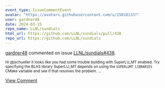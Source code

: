 ```yaml
---
event_type: IssueCommentEvent
avatar: "https://avatars.githubusercontent.com/u/15018133?"
user: gardner48
date: 2024-03-15
repo_name: LLNL/sundials
html_url: https://github.com/LLNL/sundials/pull/438
repo_url: https://github.com/LLNL/sundials
---
```


<a href='https://github.com/gardner48' target='_blank'>gardner48</a> commented on issue <a href='https://github.com/LLNL/sundials/pull/438' target='_blank'>LLNL/sundials#438</a>.

<small>Hi @jschueller it looks like you had some trouble building with SuperLU_MT enabled. Try specifying the BLAS library SuperLU_MT depends on using the `SUPERLUMT_LIBRARIES` CMake variable and see if that resolves the problem....</small>

<a href='https://github.com/LLNL/sundials/pull/438' target='_blank'>View Comment</a>